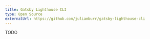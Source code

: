 ```yaml
---
title: Gatsby Lighthouse CLI
type: Open Source
externalUrl: https://github.com/julianburr/gatsby-lighthouse-cli
---
```


TODO
